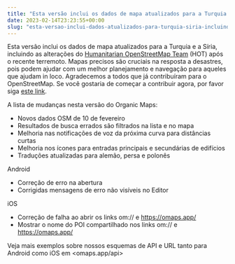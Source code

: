 ```yaml
---
title: "Esta versão inclui os dados de mapa atualizados para a Turquia e a Síria, incluindo as alterações do Humanitarian OpenStreetMap Team (HOT) após o recente terremoto"
date: 2023-02-14T23:23:55+00:00
slug: "esta-versao-inclui-dados-atualizados-para-turquia-siria-incluindo-alterações-hot-após-recente-terremoto"
---
```


Esta versão inclui os dados de mapa atualizados para a Turquia e a Síria, incluindo as alterações do [Humanitarian OpenStreetMap Team](https://www.hotosm.org/) (HOT) após o recente terremoto. Mapas precisos são cruciais na resposta a desastres, pois podem ajudar com um melhor planejamento e navegação para aqueles que ajudam in loco. Agradecemos a todos que já contribuíram para o OpenStreetMap. Se você gostaria de começar a contribuir agora, por favor siga [este link](https://www.openstreetmap.org/user/Heather%20Leson/diary/400951).

A lista de mudanças nesta versão do Organic Maps:
* Novos dados OSM de 10 de fevereiro
* Resultados de busca errados são filtrados na lista e no mapa
* Melhoria nas notificações de voz da próxima curva para distâncias curtas
* Melhoria nos ícones para entradas principais e secundárias de edifícios
* Traduções atualizadas para alemão, persa e polonês

Android
* Correção de erro na abertura
* Corrigidas mensagens de erro não visíveis no Editor

iOS
* Correção de falha ao abrir os links om:// e https://omaps.app/
* Mostrar o nome do POI compartilhado nos links om:// e https://omaps.app/

Veja mais exemplos sobre nossos esquemas de API e URL tanto para Android como iOS em <omaps.app/api>

